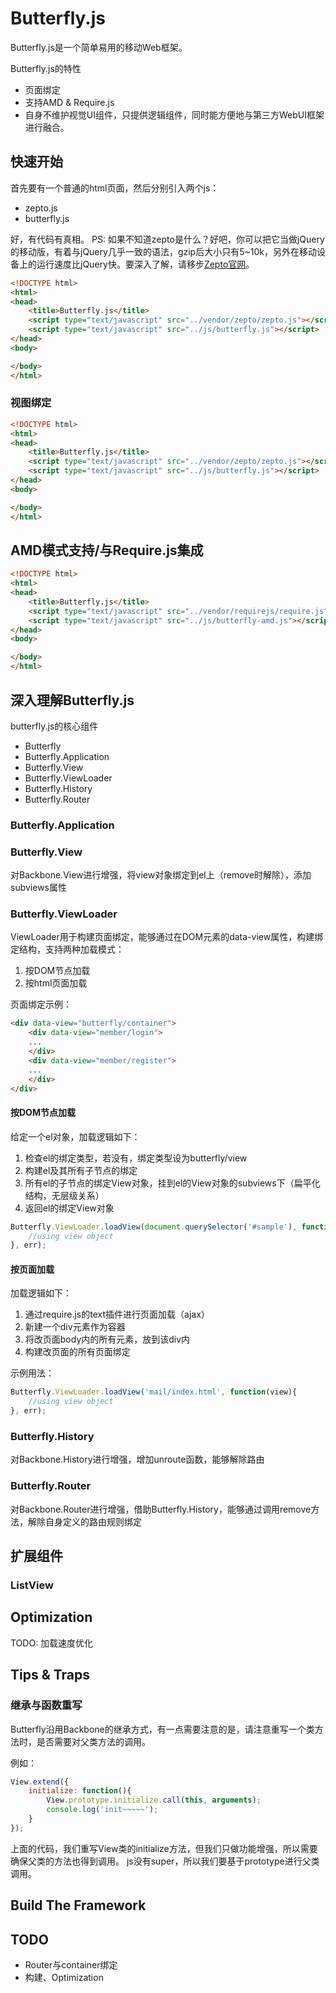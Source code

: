 # Butterfly.js

Butterfly.js是一个简单易用的移动Web框架。

Butterfly.js的特性
* 页面绑定
* 支持AMD & Require.js
* 自身不维护视觉UI组件，只提供逻辑组件，同时能方便地与第三方WebUI框架进行融合。

## 快速开始

首先要有一个普通的html页面，然后分别引入两个js：
* zepto.js
* butterfly.js

好，有代码有真相。
PS: 如果不知道zepto是什么？好吧，你可以把它当做jQuery的移动版，有着与jQuery几乎一致的语法，gzip后大小只有5~10k，另外在移动设备上的运行速度比jQuery快。要深入了解，请移步[Zepto官网](http://zeptojs.com)。

```html
<!DOCTYPE html>
<html>
<head>
	<title>Butterfly.js</title>
	<script type="text/javascript" src="../vendor/zepto/zepto.js"></script>
	<script type="text/javascript" src="../js/butterfly.js"></script>
</head>
<body>

</body>
</html>
```

### 视图绑定

```html
<!DOCTYPE html>
<html>
<head>
	<title>Butterfly.js</title>
	<script type="text/javascript" src="../vendor/zepto/zepto.js"></script>
	<script type="text/javascript" src="../js/butterfly.js"></script>
</head>
<body>

</body>
</html>
```

## AMD模式支持/与Require.js集成

```html
<!DOCTYPE html>
<html>
<head>
	<title>Butterfly.js</title>
	<script type="text/javascript" src="../vendor/requirejs/require.js"></script>
	<script type="text/javascript" src="../js/butterfly-amd.js"></script>
</head>
<body>

</body>
</html>
```

## 深入理解Butterfly.js

butterfly.js的核心组件
* Butterfly
* Butterfly.Application
* Butterfly.View
* Butterfly.ViewLoader
* Butterfly.History
* Butterfly.Router

### Butterfly.Application

### Butterfly.View
对Backbone.View进行增强，将view对象绑定到el上（remove时解除），添加subviews属性

### Butterfly.ViewLoader
ViewLoader用于构建页面绑定，能够通过在DOM元素的data-view属性，构建绑定结构，支持两种加载模式：
1. 按DOM节点加载
2. 按html页面加载

页面绑定示例：
```html
<div data-view="butterfly/container">
	<div data-view="member/login">
	...
	</div>
	<div data-view="member/register">
	...
	</div>
</div>
```

#### 按DOM节点加载
给定一个el对象，加载逻辑如下：
1. 检查el的绑定类型，若没有，绑定类型设为butterfly/view
2. 构建el及其所有子节点的绑定
3. 所有el的子节点的绑定View对象，挂到el的View对象的subviews下（扁平化结构，无层级关系）
4. 返回el的绑定View对象

```js
Butterfly.ViewLoader.loadView(document.querySelector('#sample'), function(view){
	//using view object
}, err);
```

#### 按页面加载
加载逻辑如下：
1. 通过require.js的text插件进行页面加载（ajax）
2. 新建一个div元素作为容器
3. 将改页面body内的所有元素，放到该div内
4. 构建改页面的所有页面绑定

示例用法：
```js
Butterfly.ViewLoader.loadView('mail/index.html', function(view){
	//using view object
}, err);
```

### Butterfly.History
对Backbone.History进行增强，增加unroute函数，能够解除路由

### Butterfly.Router
对Backbone.Router进行增强，借助Butterfly.History，能够通过调用remove方法，解除自身定义的路由规则绑定



## 扩展组件

### ListView

## Optimization
TODO: 加载速度优化


## Tips & Traps

### 继承与函数重写
Butterfly沿用Backbone的继承方式，有一点需要注意的是，请注意重写一个类方法时，是否需要对父类方法的调用。

例如：
```js
View.extend({
	initialize: function(){
		View.prototype.initialize.call(this, arguments);
		console.log('init~~~~~');
	}
});
```
上面的代码，我们重写View类的initialize方法，但我们只做功能增强，所以需要确保父类的方法也得到调用。
js没有super，所以我们要基于prototype进行父类调用。

## Build The Framework

## TODO
* Router与container绑定
* 构建、Optimization
